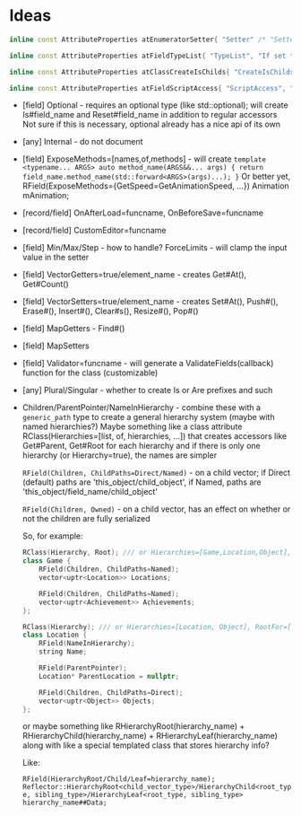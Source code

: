 # Ideas

```c++
inline const AttributeProperties atEnumeratorSetter{ "Setter" /* "SetterName" ? */, "Only valid on Flag enums, will change the setter for this flag (if one is created) to this value", json::value_t::string};
````
```c++
inline const AttributeProperties atFieldTypeList{ "TypeList", "If set to an (reflected) enum name, creates IsX() { this->field == (decltype(this->field))N; } functions for each enumerator in the enum", json::value_t::string };
```
```c++
inline const AttributeProperties atClassCreateIsChilds{ "CreateIsChilds", "Creates functions IsX (and AsX equivalents) for each subclass of this class in the given list, that checks if this object is of subclass X", json::value_t::array };
```
```c++
inline const AttributeProperties atFieldScriptAccess{ "ScriptAccess", "Whether or not to hook up the generated accessors (getter, setter) to the scripting system", json::value_t::boolean, true };
```

* [field] Optional - requires an optional type (like std::optional); will create Is#field_name and Reset#field_name in addition to regular accessors
Not sure if this is necessary, optional already has a nice api of its own
* [any] Internal - do not document
* [field] ExposeMethods=[names,of,methods] - will create `template <typename... ARGS> auto method_name(ARGS&&... args) { return field_name.method_name(std::forward<ARGS>(args)...); }`
		Or better yet, RField(ExposeMethods={GetSpeed=GetAnimationSpeed, ...}) Animation mAnimation;
* [record/field] OnAfterLoad=funcname, OnBeforeSave=funcname
* [record/field] CustomEditor=funcname
* [field] Min/Max/Step - how to handle?
		ForceLimits - will clamp the input value in the setter
* [field] VectorGetters=true/element_name - creates Get#At(), Get#Count()
* [field] VectorSetters=true/element_name - creates Set#At(), Push#(), Erase#(), Insert#(), Clear#s(), Resize#(), Pop#()
* [field] MapGetters - Find#()
* [field] MapSetters
* [field] Validator=funcname - will generate a ValidateFields(callback) function for the class (customizable)
* [any] Plural/Singular - whether to create Is or Are prefixes and such

* Children/ParentPointer/NameInHierarchy - combine these with a `generic_path` type to create a general hierarchy system (maybe with named hierarchies?)
	Maybe something like a class attribute RClass(Hierarchies=[list, of, hierarchies, ...]) that creates accessors like Get#Parent, Get#Root for each hierarchy
		and if there is only one hierarchy (or Hierarchy=true), the names are simpler

	`RField(Children, ChildPaths=Direct/Named)` - on a child vector; if Direct (default) paths are 'this_object/child_object', if Named, paths are 'this_object/field_name/child_object'

	`RField(Children, Owned)` - on a child vector, has an effect on whether or not the children are fully serialized

	So, for example:

	```c++
	RClass(Hierarchy, Root); /// or Hierarchies=[Game,Location,Object], RootFor=[Game,Location]
	class Game {
		RField(Children, ChildPaths=Named);
		vector<uptr<Location>> Locations;

		RField(Children, ChildPaths=Named);
		vector<uptr<Achievement>> Achievements;
	};

	RClass(Hierarchy); /// or Hierarchies=[Location, Object], RootFor=[Object]
	class Location {
		RField(NameInHierarchy);
		string Name;

		RField(ParentPointer);
		Location* ParentLocation = nullptr;

		RField(Children, ChildPaths=Direct);
		vector<uptr<Object>> Objects;
	};
	```

	or maybe something like RHierarchyRoot(hierarchy_name) + RHierarchyChild(hierarchy_name) + RHierarchyLeaf(hierarchy_name) along with like
	a special templated class that stores hierarchy info?

	Like:

	`RField(HierarchyRoot/Child/Leaf=hierarchy_name);`
	`Reflector::HierarchyRoot<child_vector_type>/HierarchyChild<root_type, sibling_type>/HierarchyLeaf<root_type, sibling_type> hierarchy_name##Data;`
